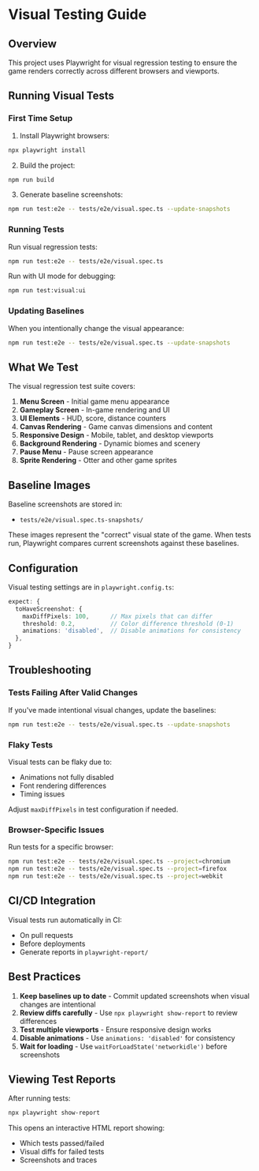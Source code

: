 # Visual Testing Guide

## Overview

This project uses Playwright for visual regression testing to ensure the game renders correctly across different browsers and viewports.

## Running Visual Tests

### First Time Setup

1. Install Playwright browsers:
```bash
npx playwright install
```

2. Build the project:
```bash
npm run build
```

3. Generate baseline screenshots:
```bash
npm run test:e2e -- tests/e2e/visual.spec.ts --update-snapshots
```

### Running Tests

Run visual regression tests:
```bash
npm run test:e2e -- tests/e2e/visual.spec.ts
```

Run with UI mode for debugging:
```bash
npm run test:visual:ui
```

### Updating Baselines

When you intentionally change the visual appearance:

```bash
npm run test:e2e -- tests/e2e/visual.spec.ts --update-snapshots
```

## What We Test

The visual regression test suite covers:

1. **Menu Screen** - Initial game menu appearance
2. **Gameplay Screen** - In-game rendering and UI
3. **UI Elements** - HUD, score, distance counters
4. **Canvas Rendering** - Game canvas dimensions and content
5. **Responsive Design** - Mobile, tablet, and desktop viewports
6. **Background Rendering** - Dynamic biomes and scenery
7. **Pause Menu** - Pause screen appearance
8. **Sprite Rendering** - Otter and other game sprites

## Baseline Images

Baseline screenshots are stored in:
- `tests/e2e/visual.spec.ts-snapshots/`

These images represent the "correct" visual state of the game. When tests run, Playwright compares current screenshots against these baselines.

## Configuration

Visual testing settings are in `playwright.config.ts`:

```typescript
expect: {
  toHaveScreenshot: {
    maxDiffPixels: 100,      // Max pixels that can differ
    threshold: 0.2,          // Color difference threshold (0-1)
    animations: 'disabled',  // Disable animations for consistency
  },
}
```

## Troubleshooting

### Tests Failing After Valid Changes

If you've made intentional visual changes, update the baselines:
```bash
npm run test:e2e -- tests/e2e/visual.spec.ts --update-snapshots
```

### Flaky Tests

Visual tests can be flaky due to:
- Animations not fully disabled
- Font rendering differences
- Timing issues

Adjust `maxDiffPixels` in test configuration if needed.

### Browser-Specific Issues

Run tests for a specific browser:
```bash
npm run test:e2e -- tests/e2e/visual.spec.ts --project=chromium
npm run test:e2e -- tests/e2e/visual.spec.ts --project=firefox
npm run test:e2e -- tests/e2e/visual.spec.ts --project=webkit
```

## CI/CD Integration

Visual tests run automatically in CI:
- On pull requests
- Before deployments
- Generate reports in `playwright-report/`

## Best Practices

1. **Keep baselines up to date** - Commit updated screenshots when visual changes are intentional
2. **Review diffs carefully** - Use `npx playwright show-report` to review differences
3. **Test multiple viewports** - Ensure responsive design works
4. **Disable animations** - Use `animations: 'disabled'` for consistency
5. **Wait for loading** - Use `waitForLoadState('networkidle')` before screenshots

## Viewing Test Reports

After running tests:
```bash
npx playwright show-report
```

This opens an interactive HTML report showing:
- Which tests passed/failed
- Visual diffs for failed tests
- Screenshots and traces
